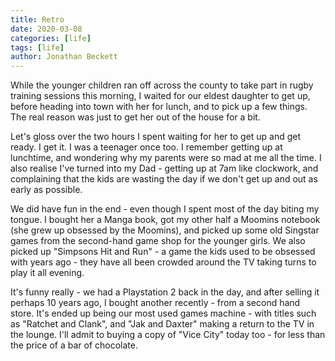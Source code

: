 ```yaml
---
title: Retro
date: 2020-03-08
categories: [life]
tags: [life]
author: Jonathan Beckett
---
```


While the younger children ran off across the county to take part in rugby training sessions this morning, I waited for our eldest daughter to get up, before heading into town with her for lunch, and to pick up a few things. The real reason was just to get her out of the house for a bit.

Let's gloss over the two hours I spent waiting for her to get up and get ready. I get it. I was a teenager once too. I remember getting up at lunchtime, and wondering why my parents were so mad at me all the time. I also realise I've turned into my Dad - getting up at 7am like clockwork, and complaining that the kids are wasting the day if we don't get up and out as early as possible.

We did have fun in the end - even though I spent most of the day biting my tongue. I bought her a Manga book, got my other half a Moomins notebook (she grew up obsessed by the Moomins), and picked up some old Singstar games from the second-hand game shop for the younger girls. We also picked up "Simpsons Hit and Run" - a game the kids used to be obsessed with years ago - they have all been crowded around the TV taking turns to play it all evening.

It's funny really - we had a Playstation 2 back in the day, and after selling it perhaps 10 years ago, I bought another recently - from a second hand store. It's ended up being our most used games machine - with titles such as "Ratchet and Clank", and "Jak and Daxter" making a return to the TV in the lounge. I'll admit to buying a copy of "Vice City" today too - for less than the price of a bar of chocolate.